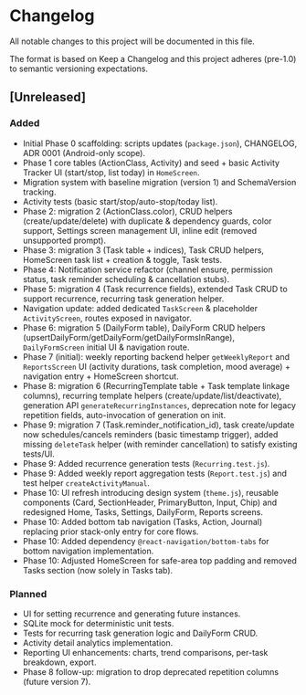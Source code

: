 # Changelog

All notable changes to this project will be documented in this file.

The format is based on Keep a Changelog and this project adheres (pre-1.0) to semantic versioning expectations.

## [Unreleased]

### Added

- Initial Phase 0 scaffolding: scripts updates (`package.json`), CHANGELOG, ADR 0001 (Android-only scope).
- Phase 1 core tables (ActionClass, Activity) and seed + basic Activity Tracker UI (start/stop, list today) in `HomeScreen`.
- Migration system with baseline migration (version 1) and SchemaVersion tracking.
- Activity tests (basic start/stop/auto-stop/today list).
- Phase 2: migration 2 (ActionClass.color), CRUD helpers (create/update/delete) with duplicate & dependency guards, color support, Settings screen management UI, inline edit (removed unsupported prompt).
- Phase 3: migration 3 (Task table + indices), Task CRUD helpers, HomeScreen task list + creation & toggle, Task tests.
- Phase 4: Notification service refactor (channel ensure, permission status, task reminder scheduling & cancellation stubs).
- Phase 5: migration 4 (Task recurrence fields), extended Task CRUD to support recurrence, recurring task generation helper.
- Navigation update: added dedicated `TaskScreen` & placeholder `ActivityScreen`, routes exposed in navigator.
- Phase 6: migration 5 (DailyForm table), DailyForm CRUD helpers (upsertDailyForm/getDailyForm/getDailyFormsInRange), `DailyFormScreen` initial UI & navigation route.
- Phase 7 (initial): weekly reporting backend helper `getWeeklyReport` and `ReportsScreen` UI (activity durations, task completion, mood average) + navigation entry + HomeScreen shortcut.
- Phase 8: migration 6 (RecurringTemplate table + Task template linkage columns), recurring template helpers (create/update/list/deactivate), generation API `generateRecurringInstances`, deprecation note for legacy repetition fields, auto-invocation of generation on init.
- Phase 9: migration 7 (Task.reminder_notification_id), task create/update now schedules/cancels reminders (basic timestamp trigger), added missing `deleteTask` helper (with reminder cancellation) to satisfy existing tests/UI.
- Phase 9: Added recurrence generation tests (`Recurring.test.js`).
- Phase 9: Added weekly report aggregation tests (`Report.test.js`) and test helper `createActivityManual`.
- Phase 10: UI refresh introducing design system (`theme.js`), reusable components (Card, SectionHeader, PrimaryButton, Input, Chip) and redesigned Home, Tasks, Settings, DailyForm, Reports screens.
- Phase 10: Added bottom tab navigation (Tasks, Action, Journal) replacing prior stack-only entry for core flows.
- Phase 10: Added dependency `@react-navigation/bottom-tabs` for bottom navigation implementation.
- Phase 10: Adjusted HomeScreen for safe-area top padding and removed Tasks section (now solely in Tasks tab).

### Planned

- UI for setting recurrence and generating future instances.
- SQLite mock for deterministic unit tests.
- Tests for recurring task generation logic and DailyForm CRUD.
- Activity detail analytics implementation.
- Reporting UI enhancements: charts, trend comparisons, per-task breakdown, export.
- Phase 8 follow-up: migration to drop deprecated repetition columns (future version 7).

